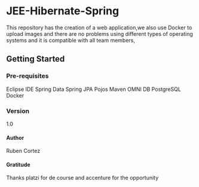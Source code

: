 # JEE-Hibernate-Spring
This repository has the creation of a web application,we also use Docker to upload images and there are no problems using different types of operating systems and it is compatible with all team members,

## Getting Started

### Pre-requisites
Eclipse IDE
Spring Data
Spring JPA
Pojos
Maven
OMNI DB
PostgreSQL
Docker

### Version
1.0

#### Author
Ruben Cortez

#### Gratitude
Thanks platzi for de course and accenture for the opportunity
